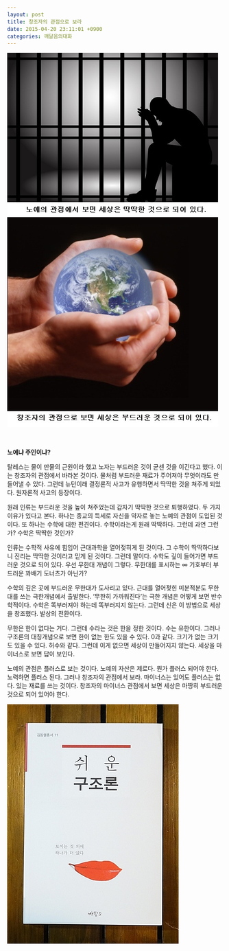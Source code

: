```yaml
---
layout: post
title: 창조자의 관점으로 보라
date: 2015-04-20 23:11:01 +0900
categories: 깨달음의대화
---
```


<img src="files/attach/images/198/062/583/41.jpg" alt="41.jpg" width="492" height="380" /> 

  






<img src="files/attach/images/198/062/583/42.jpg" alt="42.jpg" width="492" height="489" /> 

  


<p class="0">
  <br />
</p>



**노예냐 주인이냐?** 

  


탈레스는 물이 만물의 근원이라 했고 노자는 부드러운 것이 굳센 것을 이긴다고 했다. 이는 창조자의 관점에서 바라본 것이다. 물처럼 부드러운 재료가 주어져야 무엇이라도 만들어낼 수 있다. 그런데 뉴턴이래 결정론적 사고가 유행하면서 딱딱한 것을 쳐주게 되었다. 원자론적 사고의 등장이다. 

  


원래 인류는 부드러운 것을 높이 쳐주었는데 갑자기 딱딱한 것으로 퇴행하였다. 두 가지 이유가 있다고 본다. 하나는 종교의 득세로 자신을 약자로 놓는 노예의 관점이 도입된 것이다. 또 하나는 수학에 대한 편견이다. 수학이라는게 원래 딱딱하다. 그런데 과연 그런가? 수학은 딱딱한 것인가? 

  


인류는 수학적 사유에 힘입어 근대과학을 열어젖히게 된 것이다. 그 수학이 딱딱하다보니 진리는 딱딱한 것이라고 믿게 된 것이다. 그런데 말이다. 수학도 깊이 들어가면 부드러운 것으로 되어 있다. 우선 무한대 개념이 그렇다. 무한대를 표시하는 ∞ 기호부터 부드러운 꽈배기 도너츠가 아닌가? 

  


수학의 깊은 곳에 부드러운 무한대가 도사리고 있다. 근대를 열어젖힌 미분적분도 무한대를 쓰는 극한개념에서 출발한다. ‘무한히 가까워진다’는 극한 개념은 어떻게 보면 반수학적이다. 수학은 똑부러져야 하는데 똑부러지지 않는다. 그런데 신은 이 방법으로 세상을 창조했다. 발상의 전환이다. 

  


무한은 한이 없다는 거다. 그런데 수라는 것은 한을 정한 것이다. 수는 유한이다. 그러나 구조론의 대칭개념으로 보면 한이 없는 한도 있을 수 있다. 0과 같다. 크기가 없는 크기도 있을 수 있다. 허수와 같다. 그런데 이게 없으면 세상이 만들어지지 않는다. 세상을 마이너스로 보면 답이 보인다. 

  


노예의 관점은 플러스로 보는 것이다. 노예의 자산은 제로다. 뭔가 플러스 되어야 한다. 노력하면 플러스 된다. 그러나 창조자의 관점에서 보라. 마이너스는 있어도 플러스는 없다. 있는 재료를 쓰는 것이다. 창조자의 마이너스 관점에서 보면 세상은 마땅히 부드러운 것으로 되어 있어야 한다. 

  



<img src="files/attach/images/198/062/583/DSC.JPG" alt="DSC.JPG" width="400" height="558" />